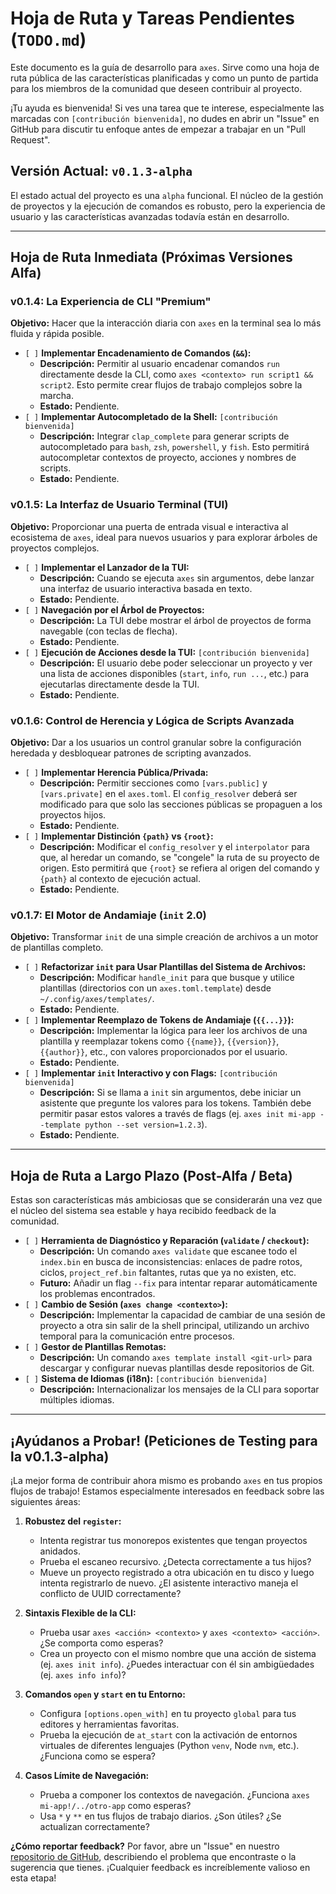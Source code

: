 # Hoja de Ruta y Tareas Pendientes (`TODO.md`)

Este documento es la guía de desarrollo para `axes`. Sirve como una hoja de ruta pública de las características planificadas y como un punto de partida para los miembros de la comunidad que deseen contribuir al proyecto.

¡Tu ayuda es bienvenida! Si ves una tarea que te interese, especialmente las marcadas con `[contribución bienvenida]`, no dudes en abrir un "Issue" en GitHub para discutir tu enfoque antes de empezar a trabajar en un "Pull Request".

## Versión Actual: `v0.1.3-alpha`

El estado actual del proyecto es una `alpha` funcional. El núcleo de la gestión de proyectos y la ejecución de comandos es robusto, pero la experiencia de usuario y las características avanzadas todavía están en desarrollo.

---

## Hoja de Ruta Inmediata (Próximas Versiones Alfa)

### v0.1.4: La Experiencia de CLI "Premium"

**Objetivo:** Hacer que la interacción diaria con `axes` en la terminal sea lo más fluida y rápida posible.

- `[ ]` **Implementar Encadenamiento de Comandos (`&&`):**
  - **Descripción:** Permitir al usuario encadenar comandos `run` directamente desde la CLI, como `axes <contexto> run script1 && script2`. Esto permite crear flujos de trabajo complejos sobre la marcha.
  - **Estado:** Pendiente.
- `[ ]` **Implementar Autocompletado de la Shell:** `[contribución bienvenida]`
  - **Descripción:** Integrar `clap_complete` para generar scripts de autocompletado para `bash`, `zsh`, `powershell`, y `fish`. Esto permitirá autocompletar contextos de proyecto, acciones y nombres de scripts.
  - **Estado:** Pendiente.

### v0.1.5: La Interfaz de Usuario Terminal (TUI)

**Objetivo:** Proporcionar una puerta de entrada visual e interactiva al ecosistema de `axes`, ideal para nuevos usuarios y para explorar árboles de proyectos complejos.

- `[ ]` **Implementar el Lanzador de la TUI:**
  - **Descripción:** Cuando se ejecuta `axes` sin argumentos, debe lanzar una interfaz de usuario interactiva basada en texto.
  - **Estado:** Pendiente.
- `[ ]` **Navegación por el Árbol de Proyectos:**
  - **Descripción:** La TUI debe mostrar el árbol de proyectos de forma navegable (con teclas de flecha).
  - **Estado:** Pendiente.
- `[ ]` **Ejecución de Acciones desde la TUI:** `[contribución bienvenida]`
  - **Descripción:** El usuario debe poder seleccionar un proyecto y ver una lista de acciones disponibles (`start`, `info`, `run ...`, etc.) para ejecutarlas directamente desde la TUI.
  - **Estado:** Pendiente.

### v0.1.6: Control de Herencia y Lógica de Scripts Avanzada

**Objetivo:** Dar a los usuarios un control granular sobre la configuración heredada y desbloquear patrones de scripting avanzados.

- `[ ]` **Implementar Herencia Pública/Privada:**
  - **Descripción:** Permitir secciones como `[vars.public]` y `[vars.private]` en el `axes.toml`. El `config_resolver` deberá ser modificado para que solo las secciones públicas se propaguen a los proyectos hijos.
  - **Estado:** Pendiente.
- `[ ]` **Implementar Distinción `{path}` vs `{root}`:**
  - **Descripción:** Modificar el `config_resolver` y el `interpolator` para que, al heredar un comando, se "congele" la ruta de su proyecto de origen. Esto permitirá que `{root}` se refiera al origen del comando y `{path}` al contexto de ejecución actual.
  - **Estado:** Pendiente.

### v0.1.7: El Motor de Andamiaje (`init` 2.0)

**Objetivo:** Transformar `init` de una simple creación de archivos a un motor de plantillas completo.

- `[ ]` **Refactorizar `init` para Usar Plantillas del Sistema de Archivos:**
  - **Descripción:** Modificar `handle_init` para que busque y utilice plantillas (directorios con un `axes.toml.template`) desde `~/.config/axes/templates/`.
  - **Estado:** Pendiente.
- `[ ]` **Implementar Reemplazo de Tokens de Andamiaje (`{{...}}`):**
  - **Descripción:** Implementar la lógica para leer los archivos de una plantilla y reemplazar tokens como `{{name}}`, `{{version}}`, `{{author}}`, etc., con valores proporcionados por el usuario.
  - **Estado:** Pendiente.
- `[ ]` **Implementar `init` Interactivo y con Flags:** `[contribución bienvenida]`
  - **Descripción:** Si se llama a `init` sin argumentos, debe iniciar un asistente que pregunte los valores para los tokens. También debe permitir pasar estos valores a través de flags (ej. `axes init mi-app --template python --set version=1.2.3`).
  - **Estado:** Pendiente.

---

## Hoja de Ruta a Largo Plazo (Post-Alfa / Beta)

Estas son características más ambiciosas que se considerarán una vez que el núcleo del sistema sea estable y haya recibido feedback de la comunidad.

- `[ ]` **Herramienta de Diagnóstico y Reparación (`validate` / `checkout`):**
  - **Descripción:** Un comando `axes validate` que escanee todo el `index.bin` en busca de inconsistencias: enlaces de padre rotos, ciclos, `project_ref.bin` faltantes, rutas que ya no existen, etc.
  - **Futuro:** Añadir un flag `--fix` para intentar reparar automáticamente los problemas encontrados.
- `[ ]` **Cambio de Sesión (`axes change <contexto>`):**
  - **Descripción:** Implementar la capacidad de cambiar de una sesión de proyecto a otra sin salir de la shell principal, utilizando un archivo temporal para la comunicación entre procesos.
- `[ ]` **Gestor de Plantillas Remotas:**
  - **Descripción:** Un comando `axes template install <git-url>` para descargar y configurar nuevas plantillas desde repositorios de Git.
- `[ ]` **Sistema de Idiomas (i18n):** `[contribución bienvenida]`
  - **Descripción:** Internacionalizar los mensajes de la CLI para soportar múltiples idiomas.

---

## ¡Ayúdanos a Probar! (Peticiones de Testing para la v0.1.3-alpha)

¡La mejor forma de contribuir ahora mismo es probando `axes` en tus propios flujos de trabajo! Estamos especialmente interesados en feedback sobre las siguientes áreas:

1. **Robustez del `register`:**
    - Intenta registrar tus monorepos existentes que tengan proyectos anidados.
    - Prueba el escaneo recursivo. ¿Detecta correctamente a tus hijos?
    - Mueve un proyecto registrado a otra ubicación en tu disco y luego intenta registrarlo de nuevo. ¿El asistente interactivo maneja el conflicto de UUID correctamente?

2. **Sintaxis Flexible de la CLI:**
    - Prueba usar `axes <acción> <contexto>` y `axes <contexto> <acción>`. ¿Se comporta como esperas?
    - Crea un proyecto con el mismo nombre que una acción de sistema (ej. `axes init info`). ¿Puedes interactuar con él sin ambigüedades (ej. `axes info info`)?

3. **Comandos `open` y `start` en tu Entorno:**
    - Configura `[options.open_with]` en tu proyecto `global` para tus editores y herramientas favoritas.
    - Prueba la ejecución de `at_start` con la activación de entornos virtuales de diferentes lenguajes (Python `venv`, Node `nvm`, etc.). ¿Funciona como se espera?

4. **Casos Límite de Navegación:**
    - Prueba a componer los contextos de navegación. ¿Funciona `axes mi-app!/../otro-app` como esperas?
    - Usa `*` y `**` en tus flujos de trabajo diarios. ¿Son útiles? ¿Se actualizan correctamente?

**¿Cómo reportar feedback?**
Por favor, abre un "Issue" en nuestro [repositorio de GitHub](https://github.com/Retype15/axes/issues), describiendo el problema que encontraste o la sugerencia que tienes. ¡Cualquier feedback es increíblemente valioso en esta etapa!
